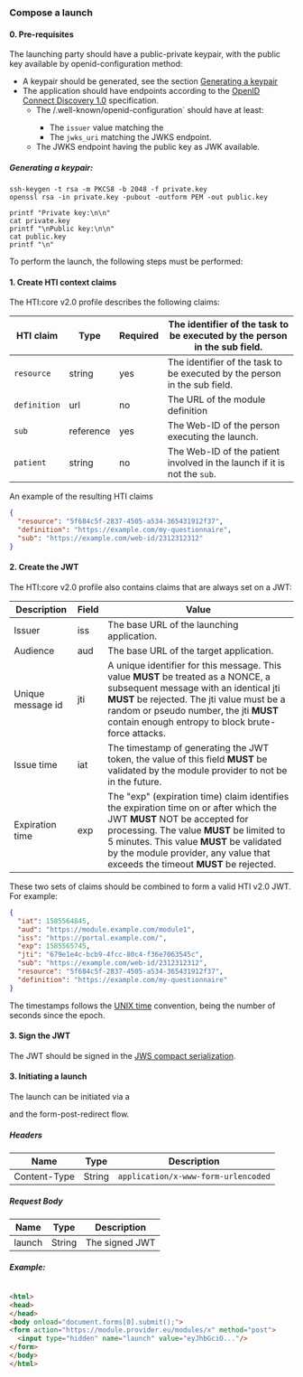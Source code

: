 ### Compose a launch

#### 0. Pre-requisites

The launching party should have a public-private keypair, with the public key available by openid-configuration method:

* A keypair should be generated, see the section [Generating a keypair](#generating-a-keypair)
* The application should have endpoints according to
  the [OpenID Connect Discovery 1.0](https://openid.net/specs/openid-connect-discovery-1_0.html) specification.
  * The <base-url>/.well-known/openid-configuration` should have at least:
    * The `issuer` value matching the <base-url>
    * The `jwks_uri` matching the JWKS endpoint.
  * The JWKS endpoint having the public key as JWK available.

##### Generating a keypair:

```shell
ssh-keygen -t rsa -m PKCS8 -b 2048 -f private.key
openssl rsa -in private.key -pubout -outform PEM -out public.key

printf "Private key:\n\n"
cat private.key
printf "\nPublic key:\n\n"
cat public.key
printf "\n"
```

To perform the launch, the following steps must be performed:

#### 1. Create HTI context claims

The HTI:core v2.0 profile describes the following claims:

| HTI claim    | Type      | Required | The identifier of the task to be executed by the person in the sub field. |
|--------------|-----------|----------|---------------------------------------------------------------------------|
| `resource`   | string    | yes      | The identifier of the task to be executed by the person in the sub field. |
| `definition` | url       | no       | The URL of the module definition                                          |
| `sub`        | reference | yes      | The Web-ID of the person executing the launch.                            |
| `patient`    | string    | no       | The Web-ID of the patient involved in the launch if it is not the `sub`.  |

An example of the resulting HTI claims

```json
{
  "resource": "5f684c5f-2837-4505-a534-365431912f37",
  "definition": "https://example.com/my-questionnaire",
  "sub": "https://example.com/web-id/2312312312"
}
```

#### 2. Create the JWT

The HTI:core v2.0 profile also contains claims that are always set on a JWT:

| Description       | Field | Value                                                                                                                                                                                                                                                                                             |
|-------------------|-------|---------------------------------------------------------------------------------------------------------------------------------------------------------------------------------------------------------------------------------------------------------------------------------------------------|
| Issuer            | iss   | The base URL of the launching application.                                                                                                                                                                                                                                                        |
| Audience          | aud   | The base URL of the target application.                                                                                                                                                                                                                                                           |
| Unique message id | jti   | A unique identifier for this message. This value **MUST** be treated as a NONCE, a subsequent message with an identical jti **MUST** be rejected. The jti value must be a random or pseudo number, the jti **MUST** contain enough entropy to block brute-force attacks.                          |
| Issue time        | iat   | The timestamp of generating the JWT token, the value of this field **MUST** be validated by the module provider to not be in the future.                                                                                                                                                          |
| Expiration time   | exp   | The "exp" (expiration time) claim identifies the expiration time on or after which the JWT **MUST** NOT be accepted for processing. The value **MUST** be limited to 5 minutes. This value **MUST** be validated by the module provider, any value that exceeds the timeout **MUST** be rejected. |

These two sets of claims should be combined to form a valid HTI v2.0 JWT. For example:

```JSON
{
  "iat": 1585564845,
  "aud": "https://module.example.com/module1",
  "iss": "https://portal.example.com/",
  "exp": 1585565745,
  "jti": "679e1e4c-bcb9-4fcc-80c4-f36e7063545c",
  "sub": "https://example.com/web-id/2312312312",
  "resource": "5f684c5f-2837-4505-a534-365431912f37",
  "definition": "https://example.com/my-questionnaire"
}
```

The timestamps follows the [UNIX time](https://en.wikipedia.org/wiki/Unix_time) convention, being the number of seconds
since the epoch.

#### 3. Sign the JWT

The JWT should be signed in the [JWS compact serialization](https://datatracker.ietf.org/doc/html/rfc7515#section-3.1).

#### 3. Initiating a launch

The launch can be initiated via a <form> and the form-post-redirect flow.

##### Headers

| Name         | Type   | Description                         |
|--------------|--------|-------------------------------------|
| Content-Type | String | `application/x-www-form-urlencoded` |

##### Request Body

| Name   | Type   | Description    |
|--------|--------|----------------|
| launch | String | The signed JWT |

##### Example:

```html

<html>
<head>
</head>
<body onload="document.forms[0].submit();">
<form action="https://module.provider.eu/modules/x" method="post">
  <input type="hidden" name="launch" value="eyJhbGciO..."/>
</form>
</body>
</html>
```
